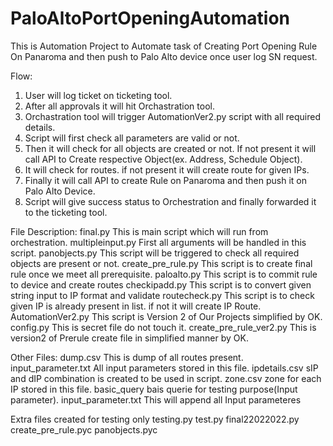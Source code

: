 # PaloAltoPortOpeningAutomation
This is Automation Project to Automate task of Creating Port Opening Rule On Panaroma and then push to Palo Alto device once user log SN request.

Flow:
1. User will log ticket on ticketing tool.
2. After all approvals it will hit Orchastration tool.
3. Orchastration tool will trigger AutomationVer2.py script with all required details.
4. Script will first check all parameters are valid or not.
5. Then it will check for all objects are created or not. If not present it will call API to Create respective Object(ex. Address, Schedule Object).
6. It will check for routes. if not present it will create route for given IPs.
7. Finally it will call API to create Rule on Panaroma and then push it on Palo Alto Device.
8. Script will give success status to Orchestration and finally forwarded it to the ticketing tool.

File Description:
final.py		This is main script which will run from orchestration.
multipleinput.py	First all arguments will be handled in this script.
panobjects.py		This script will be triggered to check all required objects are present or not.
create_pre_rule.py	This script is to create final rule once we meet all prerequisite.
paloalto.py		This script is to commit rule to device and create routes
checkipadd.py		This script is to convert given string input to IP format and validate
routecheck.py		This script is to check given IP is already present in list. if not it will create IP Route.
AutomationVer2.py			This script is Version 2 of Our Projects simplified by OK.
config.py		This is secret file do not touch it.
create_pre_rule_ver2.py This is version2 of Prerule create file in simplified manner by OK.

Other Files:
dump.csv		This is dump of all routes present.
input_parameter.txt	All input parameters stored in this file.
ipdetails.csv		sIP and dIP combination is created to be used in script.
zone.csv		zone for each IP stored in this file.
basic_query		bais querie for testing purpose(Input parameter).
input_parameter.txt	This will append all Input parameteres

Extra files created for testing only
testing.py
test.py
final22022022.py
create_pre_rule.pyc
panobjects.pyc
